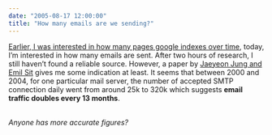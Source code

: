 ```yaml
---
date: "2005-08-17 12:00:00"
title: "How many emails are we sending?"
---
```




[Earlier, I was interested in how many pages google indexes over time](/lemire/blog/2005/08/16/number-of-pages-indexed-by-google-over-time/), today, I&rsquo;m interested in how many emails are sent. After two hours of research, I still haven&rsquo;t found a reliable source. However, a paper by [Jaeyeon Jung and Emil Sit](http://dl.acm.org/citation.cfm?id=1028838&amp;coll=ACM&amp;dl=ACM) gives me some indication at least. It seems that between 2000 and 2004, for one particular mail server, the number of accepted SMTP connection daily went from around 25k to 320k which suggests __email traffic doubles every 13 months__.

<em><br/>
Anyone has more accurate figures?</em>

